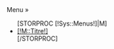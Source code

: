 <nav id="nav" role="navigation">
    <span class="resp-mobile">Menu »</span>
    <ul>
        [STORPROC [!Sys::Menus!]|M]
        <li class="tab-size1 [IF [!Lien!]~[!M::Url!]]active[/IF]" >
            <a href="/[!M::Url!]" title="[!M::Titre!]">[!M::Titre!]</a>
        </li>
        [/STORPROC]
    </ul>
</nav>
